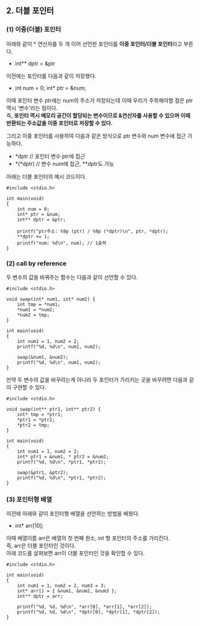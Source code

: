 <h2> <strong> 2. 더블 포인터 </strong> </h2>

<h3> <strong> (1) 이중(더블) 포인터 </strong> </h3>

아래와 같이 * 연산자를 두 개 이어 선언한 포인터를 <b>이중 포인터/더블 포인터</b>라고 부른다. <br>

* int** dptr = &ptr

이전에는 포인터를 다음과 같이 저장했다.

* int num = 0; int* ptr = \&num;

이때 포인터 변수 ptr에는 num의 주소가 저장되는데 이때 우리가 주목해야할 점은 ptr역시 '변수'라는 점이다. <br>
즉, <b>포인터 역시 메모리 공간이 할당되는 변수이므로 &연산자를 사용할 수 있으며 이때 반환되는 주소값을 이중 포인터로 저장할 수 있다. </b>

그리고 이중 포인터를 사용하여 다음과 같은 방식으로 ptr 변수와 num 변수에 접근 가능하다.

* *dptr    // 포인터 변수 ptr에 접근
* *(*dptr) // 변수 num에 접근, **dptr도 가능

아래는 더블 포인터의 예시 코드이다.
```(c)
#include <stdio.h>

int main(void)
{
	int num = 0;
	int* ptr = &num;
	int** dptr = &ptr;

	printf("ptr주소: %9p (ptr) / %9p (*dptr)\n", ptr, *dptr);
	**dptr += 1;
	printf("num: %d\n", num); // 1출력
}
```

<h3> <strong> (2) call by reference </strong> </h3>

두 변수의 값을 바꿔주는 함수는 다음과 같이 선언할 수 있다.

```(c)
#include <stdio.h>

void swap(int* num1, int* num2) {
	int tmp = *num1;
	*num1 = *num2;
	*num2 = tmp;
}

int main(void)
{
	int num1 = 1, num2 = 2;
	printf("%d, %d\n", num1, num2);

	swap(&num1, &num2);
	printf("%d, %d\n", num1, num2);
}
```

만약 두 변수의 값을 바꾸려는게 아니라 두 포인터가 가리키는 곳을 바꾸려면 다음과 같이 구현할 수 있다.

```(c)
#include <stdio.h>

void swap(int** ptr1, int** ptr2) {
	int* tmp = *ptr1;
	*ptr1 = *ptr2;
	*ptr2 = tmp;
}

int main(void)
{
	int num1 = 1, num2 = 2;
	int* ptr1 = &num1, * ptr2 = &num2;
	printf("%d, %d\n", *ptr1, *ptr2);

	swap(&ptr1, &ptr2);
	printf("%d, %d\n", *ptr1, *ptr2);
}
```

<h3> <strong> (3) 포인터형 배열 </strong> </h3>

이전에 아래와 같이 포인터형 배열을 선언하는 방법을 배웠다.

* int* arr[10];

이때 배열이름 arr은 배열의 첫 번째 원소, int 형 포인터의 주소를 가리킨다. <br>
즉, arr은 더블 포인터인 것이다. <br>
아래 코드를 살펴보면 arr이 더블 포인터인 것을 확인할 수 있다.

```(c)
#include <stdio.h>

int main(void)
{
	int num1 = 1, num2 = 2, num3 = 3;
	int* arr[] = { &num1, &num2, &num3 };
	int** dptr = arr;

	printf("%d, %d, %d\n", *arr[0], *arr[1], *arr[2]);
	printf("%d, %d, %d\n", *dptr[0], *dptr[1], *dptr[2]);
}
```